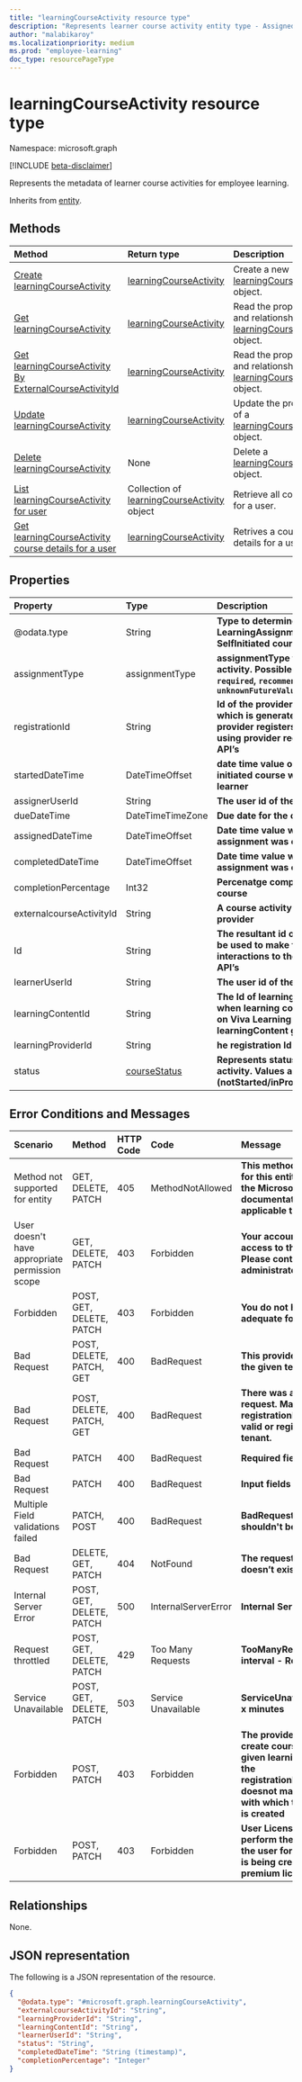 ```yaml
---
title: "learningCourseActivity resource type"
description: "Represents learner course activity entity type - Assigned to Self initiated record."
author: "malabikaroy"
ms.localizationpriority: medium
ms.prod: "employee-learning"
doc_type: resourcePageType
---
```


# learningCourseActivity resource type

Namespace: microsoft.graph

[!INCLUDE [beta-disclaimer](../../includes/beta-disclaimer.md)]

Represents the metadata of learner course activities for employee learning.

Inherits from [entity](../resources/entity.md).

## Methods
|Method|Return type|Description|
|:---|:---|:---|
|[Create learningCourseActivity](../api/employeeexperienceuser-post-learningcourseactivities.md)|[learningCourseActivity](../resources/learningcourseactivity.md)|Create a new [learningCourseActivity](../resources/learningcourseactivity.md) object.|
|[Get learningCourseActivity](../api/learningcourseactivity-get.md)|[learningCourseActivity](../resources/learningcourseactivity.md)|Read the properties and relationships of a [learningCourseActivity](../resources/learningcourseactivity.md) object.|
|[Get learningCourseActivity By ExternalCourseActivityId](../api/learningcourseactivity-getByExternalCourseActivityId.md)|[learningCourseActivity](../resources/learningcourseactivity.md)|Read the properties and relationships of a [learningCourseActivity](../resources/learningcourseactivity.md) object.|
|[Update learningCourseActivity](../api/learningcourseactivity-update.md)|[learningCourseActivity](../resources/learningcourseactivity.md)|Update the properties of a [learningCourseActivity](../resources/learningcourseactivity.md) object.|
|[Delete learningCourseActivity](../api/learningcourseactivity-delete.md)|None|Delete a [learningCourseActivity](../resources/learningcourseactivity.md) object.|
|[List learningCourseActivity for user](../api/learningcourseactivity-list.md)|Collection of [learningCourseActivity](../resources/learningcourseactivity.md) object|Retrieve all courses for a user.|
|[Get learningCourseActivity course details for a user](../api/learningcourseactivity-get)|[learningCourseActivity](../resources/learningcourseactivity.md)|Retrives a course details for a user.|

## Properties
|Property|Type|Description|
|:---|:---|:---|
|@odata.type|String|**Type to determine if it’s a LearningAssignment or SelfInitiated course**
|assignmentType|assignmentType|**assignmentType for the course activity. Possible values are `required`, `recommended`, `unknownFutureValue`**
|registrationId|String|**Id of the provider. It’s a GUID which is generated when the provider registers on viva learning using provider registration graph API’s**
|startedDateTime|DateTimeOffset|**date time value on which the self-initiated course was started by the learner**
|assignerUserId|String|**The user id of the assigner**
|dueDateTime|DateTimeTimeZone|**Due date for the course activity**
|assignedDateTime|DateTimeOffset|**Date time value when the assignment was completed**
|completedDateTime|DateTimeOffset|**Date time value when the assignment was completed**|
|completionPercentage|Int32|**Percenatge completion value of course**|
|externalcourseActivityId|String|**A course activity id generated at provider**|
|Id|String|**The resultant id of this request can be used to make further interactions to the course activity API’s**
|learnerUserId|String|**The user id of the learner**|
|learningContentId|String|**The Id of learning content received when learning content is created on Viva Learning using learningContent graph API’s**|
|learningProviderId|String|**he registration Id of the provider**|
|status|[courseStatus](../resources/courseStatus.md)|**Represents status of the course activity. Values are (notStarted/inProgress/completed)**|


## Error Conditions and Messages
|Scenario|Method|HTTP Code|Code|Message|
|:---|:---|:---|:---|:---|
|Method not supported for entity|GET, DELETE, PATCH|405|MethodNotAllowed|**This method is not supported for this entity type. Reference the Microsoft Graph documentation for the methods applicable to this entity.**
|User doesn't have appropriate permission scope|GET, DELETE, PATCH|403|Forbidden|**Your account does not have access to this report or data. Please contact your global administrator to request access.** 
|Forbidden|POST, GET, DELETE, PATCH|403|Forbidden|**You do not have a service plan adequate for this request.** 
|Bad Request|POST, DELETE, PATCH, GET|400|BadRequest|**This provider isn't enabled for the given tenant.** 
|Bad Request|POST, DELETE, PATCH, GET|400|BadRequest|**There was an issue with your request. Make sure the registrationId you entered is valid or registered for your tenant.**
|Bad Request|PATCH|400|BadRequest|**Required fields are missing**
|Bad Request|PATCH|400|BadRequest|**Input fields are invalid**
|Multiple Field validations failed|PATCH, POST|400|BadRequest|**BadRequest - Input field shouldn't be empty or null**
|Bad Request|DELETE, GET, PATCH|404|NotFound|**The requested assignment doesn’t exist."**
|Internal Server Error|POST, GET, DELETE, PATCH|500|InternalServerError|**Internal Server Error.** 
|Request throttled|POST, GET, DELETE, PATCH|429|Too Many Requests|**TooManyRequests in a accepted interval - Retry after x minutes**
|Service Unavailable|POST, GET, DELETE, PATCH|503|Service Unavailable|**ServiceUnavailable - Retry after x minutes**
|Forbidden|POST, PATCH|403|Forbidden|**The provider is not valid to create course activity for the given learning content - When the registrationId/learningProviderId doesnot match with the provider with which the LearningContent is created**
|Forbidden|POST, PATCH|403|Forbidden|**User License is not valid to perform the operation - When the user for which Assignment is being created does not have a premium license**



## Relationships
None.

## JSON representation
The following is a JSON representation of the resource.

``` json
{
  "@odata.type": "#microsoft.graph.learningCourseActivity",
  "externalcourseActivityId": "String",
  "learningProviderId": "String",
  "learningContentId": "String",
  "learnerUserId": "String",
  "status": "String",
  "completedDateTime": "String (timestamp)",
  "completionPercentage": "Integer"
}
```

